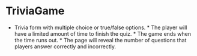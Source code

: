 # TriviaGame
* Trivia form with multiple choice or true/false options.  * The player will have a limited amount of time to finish the quiz. * The game ends when the time runs out. * The page will reveal the number of questions that players answer correctly and incorrectly.

